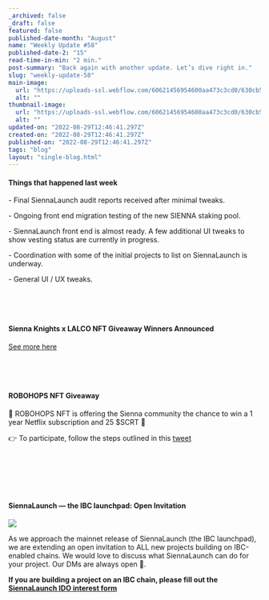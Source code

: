 ```yaml
---
_archived: false
_draft: false
featured: false
published-date-month: "August"
name: "Weekly Update #58"
published-date-2: "15"
read-time-in-min: "2 min."
post-summary: "Back again with another update. Let’s dive right in."
slug: "weekly-update-58"
main-image:
  url: "https://uploads-ssl.webflow.com/60621456954600aa473c3cd0/630cb521c30273f6a8b97525_weekly-update-58%20Blog-min.jpg"
  alt: ""
thumbnail-image:
  url: "https://uploads-ssl.webflow.com/60621456954600aa473c3cd0/630cb5275f2fc1207dbb4e87_weekly-update-58%20Blog%20Thump-min.jpg"
  alt: ""
updated-on: "2022-08-29T12:46:41.297Z"
created-on: "2022-08-29T12:46:41.297Z"
published-on: "2022-08-29T12:46:41.297Z"
tags: "blog"
layout: "single-blog.html"
---
```


#### Things that happened last week

\- Final SiennaLaunch audit reports received after minimal tweaks.

\- Ongoing front end migration testing of the new SIENNA staking pool.

\- SiennaLaunch front end is almost ready. A few additional UI tweaks to show vesting status are currently in progress.

\- Coordination with some of the initial projects to list on SiennaLaunch is underway.

\- General UI / UX tweaks.

‍

‍

#### Sienna Knights x LALCO NFT Giveaway Winners Announced

[See more here](https://twitter.com/SiennaKnights/status/1558215473661186048?s=20&t=m37mwX6QMYqXwwVq86WLHQ)

‍

‍

#### ROBOHOPS NFT Giveaway

🐰 ROBOHOPS NFT is offering the Sienna community the chance to win a 1 year Netflix subscription and 25 $SCRT 🚀

👉 To participate, follow the steps outlined in this [tweet](https://twitter.com/SiennaKnights/status/1558457917438828545?ref_src=twsrc%5Etfw%7Ctwcamp%5Etweetembed%7Ctwterm%5E1558457917438828545%7Ctwgr%5E2e840497b67b6f33efb8b56e0711dbdf49701eb5%7Ctwcon%5Es1_&ref_url=https%3A%2F%2Fcdn.embedly.com%2Fwidgets%2Fmedia.html%3Ftype%3Dtext2Fhtmlkey%3Da19fcc184b9711e1b4764040d3dc5c07schema%3Dtwitterurl%3Dhttps3A%2F%2Ftwitter.com%2Fsiennaknights%2Fstatus%2F1558457917438828545image%3Dhttps3A%2F%2Fi.embed.ly%2F1%2Fimage3Furl3Dhttps253A252F252Fabs.twimg.com252Ferrors252Flogo46x38.png26key3Da19fcc184b9711e1b4764040d3dc5c07)

‍

‍

‍

#### SiennaLaunch — the IBC launchpad: Open Invitation

![](https://uploads-ssl.webflow.com/60621456954600aa473c3cd0/627b6000519efcf0d2352c21_1*zn4vSmJryDffPchz-QpqHg.png)

As we approach the mainnet release of SiennaLaunch (the IBC launchpad), we are extending an open invitation to ALL new projects building on IBC-enabled chains. We would love to discuss what SiennaLaunch can do for your project. Our DMs are always open 💙.

**If you are building a project on an IBC chain, please fill out the** [**SiennaLaunch IDO interest form**](https://form.jotform.com/221934715060047)
